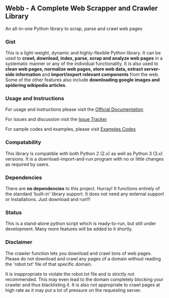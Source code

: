 ## Webb - A Complete Web Scrapper and Crawler Library
An all-in-one Python library to scrap, parse and crawl web pages

### Gist
This is a light-weight, dynamic and highly-flexible Python library. It can be used to **crawl, download, index, parse, scrap and analyze web pages** in a systematic manner or any of the individual functionality. It is also used to **clean web pages, normalize web pages, store web data, extract server-side information** and **import/export relevant components** from the web. Some of the other features also include **downloading google images and spidering wikipedia articles**.

### Usage and Instructions
For usage and instructions please visit the [Official Documentation](docs/Documentation.md)

For issues and discussion visit the [Issue Tracker](https://github.com/hardikvasa/webb/issues)

For sample codes and examples, please visit [Examples Codes](examples)


### Compatability
This library is compatible with both Python 2 (2.x) as well as Python 3 (3.x) versions. It is a download-import-and-run program with no or little changes as required by users.

### Dependencies
There are **no dependencies** to this project. Hurray! It functions entirely of the standard 'built-in' library support. It does not need any external support or installations. Just download and run!!!

### Status
This is a stand-alone python script which is ready-to-run, but still under development. Many more features will be added to it shortly.

### Disclaimer
The crawler function lets you download  and crawl tons of web pages. Please do not download and crawl any pages of a domain without reading the 'robot.txt' file of that specific domain. 

It is inappropriate to violate the robot.txt file and is strictly not recommended. This may even lead to the domain completely blocking your crawler and thus blacklisting it. It is also not appropriate to crawl pages at high rate as it may put a lot of pressure on the requesting server.
